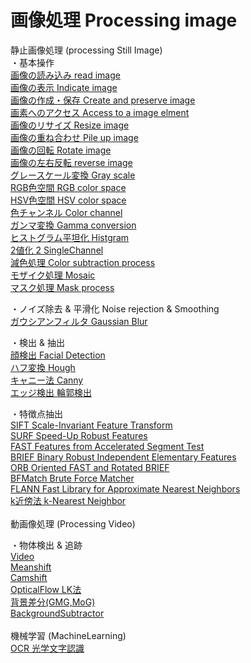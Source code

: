 # 画像処理 Processing image<br>

静止画像処理 (processing Still Image)<br>
・基本操作<br>
[画像の読み込み read image](https://github.com/xxxHAL/Processing_image/tree/master/ReadImg)<br>
[画像の表示 Indicate image](https://github.com/xxxHAL/Processing_image/tree/master/IndicateImg)<br>
[画像の作成・保存 Create and preserve image](https://github.com/xxxHAL/Processing_image/tree/master/CreateAndPreserveImg)<br>
[画素へのアクセス Access to a image elment](https://github.com/xxxHAL/Processing_image/tree/master/AccessElement)<br>
[画像のリサイズ Resize image](https://github.com/xxxHAL/Processing_image/tree/master/ResizeImg)<br> 
[画像の重ね合わせ Pile up image](https://github.com/xxxHAL/Processing_image/tree/master/PileImg)<br>
[画像の回転 Rotate image](https://github.com/xxxHAL/Processing_image/tree/master/RotateImg)<br>
[画像の左右反転 reverse image](https://github.com/xxxHAL/Processing_image/tree/master/ReverseImg)<br>
[グレースケール変換 Gray scale](https://github.com/xxxHAL/Processing_image/tree/master/GrayScale)<br>
[RGB色空間 RGB color space](https://github.com/xxxHAL/Processing_image/tree/master/RGB)<br>
[HSV色空間 HSV color space](https://github.com/xxxHAL/Processing_image/tree/master/HSV)<br>
[色チャンネル Color channel](https://github.com/xxxHAL/Processing_image/tree/master/ColorChannel)<br>
[ガンマ変換 Gamma conversion](https://github.com/xxxHAL/Processing_image/tree/master/Gamma)<br>
[ヒストグラム平坦化 Histgram](https://github.com/xxxHAL/Processing_image/tree/master/Histgram)<br>
[2値化 2 SingleChannel](https://github.com/xxxHAL/Processing_image/tree/master/SingleChannel)<br>
[減色処理 Color subtraction process](https://github.com/xxxHAL/Processing_image/tree/master/DecleaseColor)<br>
[モザイク処理 Mosaic](https://github.com/xxxHAL/Processing_image/tree/master/Mosaic)<br>
[マスク処理 Mask process](https://github.com/xxxHAL/Processing_image/tree/master/MaskProcess)<br>

・ノイズ除去 & 平滑化 Noise rejection & Smoothing<br>
 [ガウシアンフィルタ Gaussian Blur](https://github.com/xxxHAL/Processing_image/tree/master/Gaussian)<br>

・検出 & 抽出<br>
[顔検出 Facial Detection](https://github.com/xxxHAL/Processing_image/tree/master/FacialDetection)<br> 
[ハフ変換 Hough](https://github.com/xxxHAL/Processing_image/tree/master/Hough)<br>
[キャニー法 Canny](https://github.com/xxxHAL/Processing_image/tree/master/Canny)<br>
[エッジ検出 輪郭検出](https://github.com/xxxHAL/Processing_image/tree/master/Edgedetection)<br>

・特徴点抽出<br>
[SIFT Scale-Invariant Feature Transform](https://github.com/xxxHAL/Processing_image/tree/master/SIFT)<br>
[SURF Speed-Up Robust Features](https://github.com/xxxHAL/Processing_image/tree/master/SURF)<br>
[FAST Features from Accelerated Segment Test](https://github.com/xxxHAL/Processing_image/tree/master/FAST)<br>
[BRIEF Binary Robust Independent Elementary Features](https://github.com/xxxHAL/Processing_image/tree/master/BRIEF)<br>
[ORB Oriented FAST and Rotated BRIEF](https://github.com/xxxHAL/Processing_image/tree/master/ORB)<br>
[BFMatch Brute Force Matcher](https://github.com/xxxHAL/Processing_image/tree/master/BFMatch)<br>
[FLANN Fast Library for Approximate Nearest Neighbors](https://github.com/xxxHAL/Processing_image/tree/master/FLANN)<br>
[k近傍法 k-Nearest Neighbor](https://github.com/xxxHAL/processing_image/tree/master/k-NearestNeighbor)<br>
<br>
動画像処理 (Processing Video)<br>

・物体検出 & 追跡<br>
[Video](https://github.com/xxxHAL/Processing_image/tree/master/Video)<br>
[Meanshift](https://github.com/xxxHAL/Processing_image/tree/master/Meanshift)<br>
[Camshift](https://github.com/xxxHAL/Processing_image/tree/master/Camshift)<br>
[OpticalFlow LK法](https://github.com/xxxHAL/processing_image/tree/master/OpticalFlow)<br>
[背景差分(GMG,MoG)<br> BackgroundSubtractor](https://github.com/xxxHAL/processing_image/tree/master/BackgroundSubtractor)<br>
<br>
機械学習 (MachineLearning)<br>
[OCR 光学文字認識](https://github.com/xxxHAL/processing_image/tree/master/OCR)<br>
